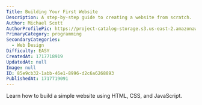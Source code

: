 ```yaml
---
Title: Building Your First Website
Description: A step-by-step guide to creating a website from scratch.
Author: Michael Scott
AuthorProfilePic: https://project-catalog-storage.s3.us-east-2.amazonaws.com/images/pfp.png
PrimaryCategory: programming
SecondaryCategories:
  - Web Design
Difficulty: EASY
CreatedAt: 1717718919
UpdatedAt: null
Image: null
ID: 85e9cb32-1abb-46e1-8996-d2c6a6268893
PublishedAt: 1717719091
---
```


Learn how to build a simple website using HTML, CSS, and JavaScript.
